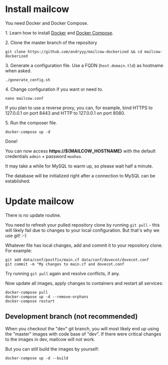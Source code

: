 # Install mailcow

You need Docker and Docker Compose.

1\. Learn how to install [Docker](https://docs.docker.com/engine/installation/linux/) and [Docker Compose](https://docs.docker.com/compose/install/).

2\. Clone the master branch of the repository
```
git clone https://github.com/andryyy/mailcow-dockerized && cd mailcow-dockerized
```

3\. Generate a configuration file. Use a FQDN (`host.domain.tld`) as hostname when asked.
```
./generate_config.sh
```

4\. Change configuration if you want or need to.
```
nano mailcow.conf
```
If you plan to use a reverse proxy, you can, for example, bind HTTPS to 127.0.0.1 on port 8443 and HTTP to 127.0.0.1 on port 8080.

5\. Run the composer file.
```
docker-compose up -d
```

Done!

You can now access **https://${MAILCOW_HOSTNAME}** with the default credentials `admin` + password `moohoo`.

It may take a while for MySQL to warm up, so please wait half a minute.

The database will be initialized right after a connection to MySQL can be established.

# Update mailcow

There is no update routine.

You need to refresh your pulled repository clone by running `git pull` - this will likely fail due to changes to your local configuration. But that's why we use git! :-)

Whatever file has local changes, add and commit it to your repository clone. For example:

```
git add data/conf/postfix/main.cf data/conf/dovecot/dovecot.conf
git commit -m "My changes to main.cf and dovecot.conf
```

Try running `git pull` again and resolve conflicts, if any.

Now update all images, apply changes to containers and restart all services:

```
docker-compose pull
docker-compose up -d --remove-orphans
docker-compose restart
```

## Development branch (not recommended)

When you checkout the "dev" git branch, you will most likely end up using the "master" images with code base of "dev".
If there were critical changes to the images in dev, mailcow will not work.

But you can still build the images by yourself:

```
docker-compose up -d --build
```
